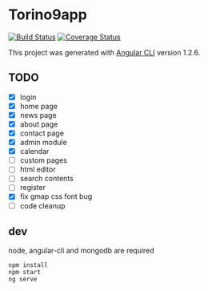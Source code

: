 # Torino9app

[![Build Status](https://travis-ci.org/taliento/torino9.svg?branch=master)](https://travis-ci.org/taliento/torino9)
[![Coverage Status](https://coveralls.io/repos/github/taliento/torino9/badge.svg?branch=master)](https://coveralls.io/github/taliento/torino9?branch=master)

This project was generated with [Angular CLI](https://github.com/angular/angular-cli) version 1.2.6.


## TODO

- [x] login
- [x] home page
- [x] news page
- [x] about page
- [x] contact page
- [x] admin module
- [x] calendar
- [ ] custom pages
- [ ] html editor
- [ ] search contents
- [ ] register
- [x] fix gmap css font bug
- [ ] code cleanup

## dev

node, angular-cli and mongodb are required


```
npm install
npm start
ng serve
```
